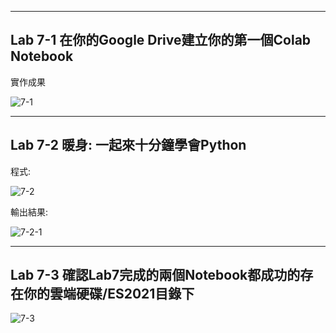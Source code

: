 ____
Lab 7-1 在你的Google Drive建立你的第一個Colab Notebook
----

實作成果

![7-1](https://user-images.githubusercontent.com/89326999/140629977-204db400-8514-433f-95ad-8061902580fb.png)

____
Lab 7-2 暖身: 一起來十分鐘學會Python
----
程式:

![7-2](https://user-images.githubusercontent.com/89326999/140630206-779a20bf-0ce1-4054-b7eb-772134cbc2dd.png)

輸出結果:

![7-2-1](https://user-images.githubusercontent.com/89326999/140630208-554c3b6e-7152-48e6-a8e0-524e23789950.png)

____
Lab 7-3 確認Lab7完成的兩個Notebook都成功的存在你的雲端硬碟/ES2021目錄下
----

![7-3](https://user-images.githubusercontent.com/89326999/140630305-08a5ac01-caf1-4d1a-9d95-f940f9ff5a22.png)
